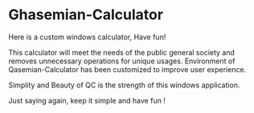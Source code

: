 # Ghasemian-Calculator
Here is a custom windows calculator, Have fun!

This calculator will meet the needs of the public general society and removes unnecessary operations for unique usages.
Environment of Qasemian-Calculator has been customized to improve user experience.

Simplity and Beauty of QC is the strength of this windows application.

Just saying again, keep it simple and have fun !
